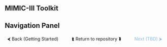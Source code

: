 
## MIMIC-III Toolkit


## Navigation Panel
<div style="display: flex; justify-content: space-between; width: 100%;">
  <a href="/docs/markdowns/getting_started.md" style="text-decoration: none; padding: 4px 8px;">&#x2B9C; Back (Getting Started)</a>
  <a href="/" style="text-decoration: none; padding: 4px 8px;">&#x2BAC; Return to repository &#x2BAF;</a>
  <a href="/docs/markdowns/getting_started.md" style="color: #4a90e2; text-decoration: none; padding: 4px 8px; pointer-events: none; opacity: 0.6;">Next (TBD) &#x2B9E;</a>
</div>